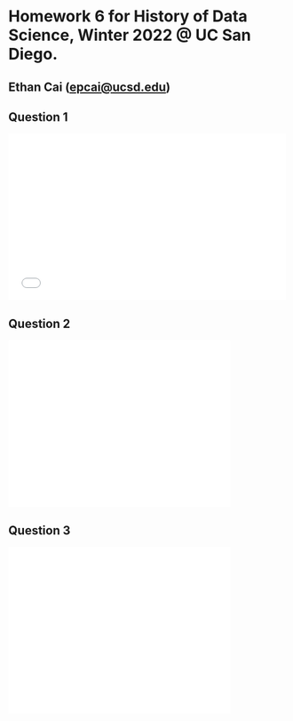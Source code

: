 # Homework 6 for History of Data Science, Winter 2022 @ UC San Diego.
## Ethan Cai (epcai@ucsd.edu)

## Question 1
<iframe src='snow_map.html' width=500 height=300 frameBorder=0></iframe>

## Question 2
<iframe src='plotly-galton_fig.html' width=400 height=300 frameBorder=0></iframe>

## Question 3
<iframe src='plotly-france_fig.html' width=400 height=300 frameBorder=0></iframe>
